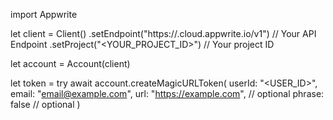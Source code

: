 import Appwrite

let client = Client()
    .setEndpoint("https://<REGION>.cloud.appwrite.io/v1") // Your API Endpoint
    .setProject("<YOUR_PROJECT_ID>") // Your project ID

let account = Account(client)

let token = try await account.createMagicURLToken(
    userId: "<USER_ID>",
    email: "email@example.com",
    url: "https://example.com", // optional
    phrase: false // optional
)

